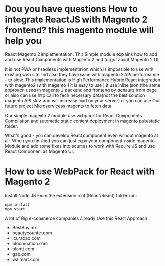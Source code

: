 # Dou you have questions How to integrate ReactJS with Magento 2 frontend? this magento module will help you
React Magento 2 implementation. This Simple module explains how to add and use React Components with Magento 2 and forgot about Magento 2 UI. 

It is not PWA or headless implementation which is impossible to use with existing web site and also they have issue with magento 2 APi performance - to slow. This implementation is High Performance Hybrid React integration with magento2 (with magento 1 it is easy to use ) it use inline json (the same approach used in magento 2 backend and frontend by deffault) from page or also can use http call to fech necessary data(not the best solution magento API slow and will increase load on your server) or you can use Our future project Microservicess magento to fetch data.

Our simple magento 2 module use webpack for React Components Compilation and automatic static content deployment in magento pub/static folder.

What's good - you can develop React component even without magento at all. When you finished you can just copy your component inside magento Module and add some fixes into sources to work with  Require JS and use React Component as Magento UI.


# How to use WebPack for React with Magento 2 
Install Node.JS
From the extension root (React/React) folder run:
```
npm install
npm start
```


A lot of Big e-commerce companies Already Use this React Approach :
- BestBuy.mx
- beautycounter.com
- icuracao.com
- bloomnation.com
- plantt.com
- gap.com
- walmart.com
